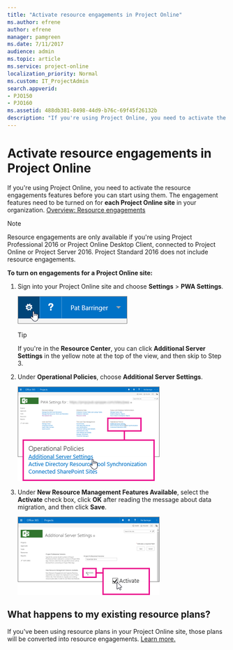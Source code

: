 ```yaml
---
title: "Activate resource engagements in Project Online"
ms.author: efrene
author: efrene
manager: pamgreen
ms.date: 7/11/2017
audience: admin
ms.topic: article
ms.service: project-online
localization_priority: Normal
ms.custom: IT_ProjectAdmin
search.appverid:
- PJO150
- PJO160
ms.assetid: 488db381-8498-44d9-b76c-69f45f26132b
description: "If you're using Project Online, you need to activate the resource engagements features before you can start using them."
---
```


# Activate resource engagements in Project Online

If you're using Project Online, you need to activate the resource engagements features before you can start using them. The engagement features need to be turned on for **each Project Online site** in your organization. [Overview: Resource engagements](https://support.office.com/article/73eefb5a-81fe-42bf-980e-9532b1bdc870)
  
> [!NOTE]
> Resource engagements are only available if you're using Project Professional 2016 or Project Online Desktop Client, connected to Project Online or Project Server 2016. Project Standard 2016 does not include resource engagements. 
  
 **To turn on engagements for a Project Online site:**
  
1. Sign into your Project Online site and choose **Settings** \> **PWA Settings**.
    
    ![Settings menu](media/da2ce443-e8b4-44bc-886f-d8c4579a33bc.png)
  
    > [!TIP]
    > If you're in the **Resource Center**, you can click **Additional Server Settings** in the yellow note at the top of the view, and then skip to Step 3. 
  
2. Under **Operational Policies**, choose **Additional Server Settings**.
    
    ![Additional Server Settings listed under Operational Policies](media/769252c0-2453-4a56-862f-d1877592cfde.png)
  
3. Under **New Resource Management Features Available**, select the **Activate** check box, click **OK** after reading the message about data migration, and then click **Save**.
    
    ![Activate check box](media/2357bb06-1f55-4c33-b7eb-87262d1de3af.png)
  
## What happens to my existing resource plans?

If you've been using resource plans in your Project Online site, those plans will be converted into resource engagements. [Learn more.](faq-resource-engagements-are-replacing-the-old-resource-plans.md)
  

